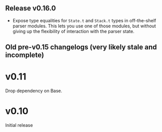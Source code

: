 ## Release v0.16.0

- Expose type equalities for `State.t` and `Stack.t` types in off-the-shelf parser modules.
  This lets you use one of those modules, but without giving up the flexibility of interaction with
  the parser state.

## Old pre-v0.15 changelogs (very likely stale and incomplete)

# v0.11

Drop dependency on Base.

# v0.10

Initial release
